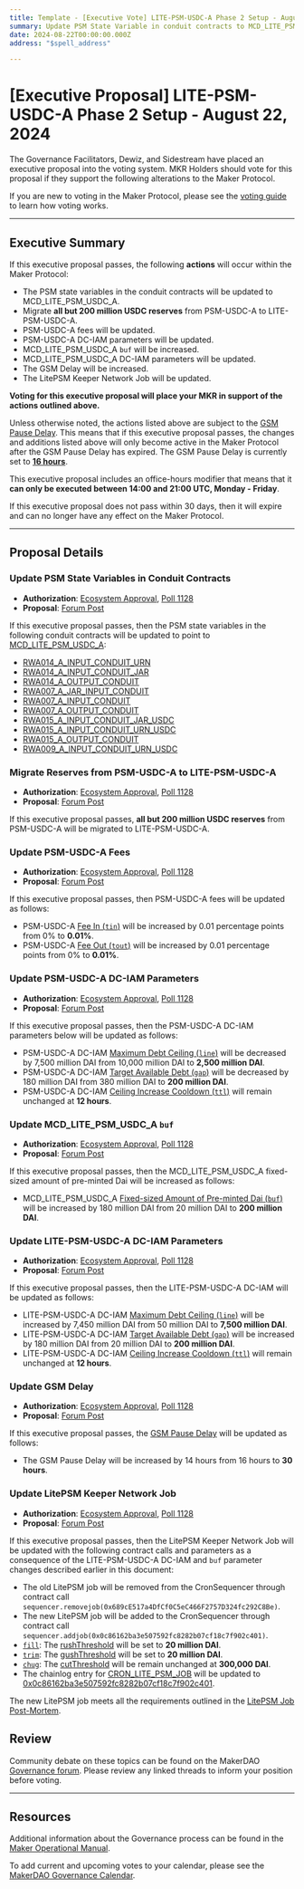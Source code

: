```yaml
---
title: Template - [Executive Vote] LITE-PSM-USDC-A Phase 2 Setup - August 22, 2024
summary: Update PSM State Variable in conduit contracts to MCD_LITE_PSM_USDC_A, USDC Migration from PSM-USDC-A to LITE-PSM-USDC-A, update PSM-USDC-A Fees, update PSM-USDC-A DC-IAM parameters, update MCD_LITE_PSM_USDC_A buf, update LITE-PSM-USDC-A DC-IAM parameters, GSM Delay update, update LitePSM Keeper Network Job.
date: 2024-08-22T00:00:00.000Z
address: "$spell_address"

---
```

# [Executive Proposal] LITE-PSM-USDC-A Phase 2 Setup - August 22, 2024

The Governance Facilitators, Dewiz, and Sidestream have placed an executive proposal into the voting system. MKR Holders should vote for this proposal if they support the following alterations to the Maker Protocol.

If you are new to voting in the Maker Protocol, please see the [voting guide](https://manual.makerdao.com/governance/voting-in-makerdao/on-chain-governance) to learn how voting works.

---

## Executive Summary

If this executive proposal passes, the following **actions** will occur within the Maker Protocol:

- The PSM state variables in the conduit contracts will be updated to MCD_LITE_PSM_USDC_A.
- Migrate **all but 200 million USDC reserves** from PSM-USDC-A to LITE-PSM-USDC-A.
- PSM-USDC-A fees will be updated.
- PSM-USDC-A DC-IAM parameters will be updated.
- MCD_LITE_PSM_USDC_A `buf` will be increased.
- MCD_LITE_PSM_USDC_A DC-IAM parameters will be updated.
- The GSM Delay will be increased.
- The LitePSM Keeper Network Job will be updated.

**Voting for this executive proposal will place your MKR in support of the actions outlined above.**

Unless otherwise noted, the actions listed above are subject to the [GSM Pause Delay](https://manual.makerdao.com/parameter-index/core/param-gsm-pause-delay). This means that if this executive proposal passes, the changes and additions listed above will only become active in the Maker Protocol after the GSM Pause Delay has expired. The GSM Pause Delay is currently set to [**16 hours**](https://mips.makerdao.com/mips/details/MIP113#10-1-1a).

This executive proposal includes an office-hours modifier that means that it **can only be executed between 14:00 and 21:00 UTC, Monday - Friday**.

If this executive proposal does not pass within 30 days, then it will expire and can no longer have any effect on the Maker Protocol.

---

## Proposal Details

### Update PSM State Variables in Conduit Contracts

- **Authorization**: [Ecosystem Approval](https://forum.makerdao.com/t/lite-psm-usdc-a-phase-2-major-migration-proposed-parameters/24839/2), [Poll 1128](https://vote.makerdao.com/polling/QmU7XJ6X)
- **Proposal**: [Forum Post](https://forum.makerdao.com/t/lite-psm-usdc-a-phase-2-major-migration-proposed-parameters/24839)

If this executive proposal passes, then the PSM state variables in the following conduit contracts will be updated to point to [MCD_LITE_PSM_USDC_A](https://etherscan.io/address/0xf6e72db5454dd049d0788e411b06cfaf16853042):

- [RWA014_A_INPUT_CONDUIT_URN](https://etherscan.io/address/0x6b86ba08bd7796464cea758061ac173d0268cf49)
- [RWA014_A_INPUT_CONDUIT_JAR](https://etherscan.io/address/0x391470cd3d8307adc051d878a95fa9459f800dbc)
- [RWA014_A_OUTPUT_CONDUIT](https://etherscan.io/address/0xd7cbdfde553de2063caafbf230be135e5dbb5064)
- [RWA007_A_JAR_INPUT_CONDUIT](https://etherscan.io/address/0xc8bb4e2b249703640e89265e2ae7c9d5ea2af742)
- [RWA007_A_INPUT_CONDUIT](https://etherscan.io/address/0x58f5e979ef74b60a9e5f955553ab8e0e65ba89c9)
- [RWA007_A_OUTPUT_CONDUIT](https://etherscan.io/address/0x701c3a384c613157bf473152844f368f2d6ef191)
- [RWA015_A_INPUT_CONDUIT_JAR_USDC](https://etherscan.io/address/0xb9373c557f3ae8cddd068c1644ed226cfb18a997)
- [RWA015_A_INPUT_CONDUIT_URN_USDC](https://etherscan.io/address/0xe08cb5e24862ea86328295d5e5c08972203c20d8)
- [RWA015_A_OUTPUT_CONDUIT](https://etherscan.io/address/0x1e86cb085f249772f7e7443631a87c6bdba2aceb)
- [RWA009_A_INPUT_CONDUIT_URN_USDC](https://etherscan.io/address/0x08012ec53a7fabf6f33318dfb93c1289886ebbe1)

### Migrate Reserves from PSM-USDC-A to LITE-PSM-USDC-A

- **Authorization**: [Ecosystem Approval](https://forum.makerdao.com/t/lite-psm-usdc-a-phase-2-major-migration-proposed-parameters/24839/2), [Poll 1128](https://vote.makerdao.com/polling/QmU7XJ6X)
- **Proposal**: [Forum Post](https://forum.makerdao.com/t/lite-psm-usdc-a-phase-2-major-migration-proposed-parameters/24839)

If this executive proposal passes, **all but 200 million USDC reserves** from PSM-USDC-A will be migrated to LITE-PSM-USDC-A.

### Update PSM-USDC-A Fees

- **Authorization**: [Ecosystem Approval](https://forum.makerdao.com/t/lite-psm-usdc-a-phase-2-major-migration-proposed-parameters/24839/2), [Poll 1128](https://vote.makerdao.com/polling/QmU7XJ6X)
- **Proposal**: [Forum Post](https://forum.makerdao.com/t/lite-psm-usdc-a-phase-2-major-migration-proposed-parameters/24839)

If this executive proposal passes, then PSM-USDC-A fees will be updated as follows:

- PSM-USDC-A [Fee In (`tin`)](https://manual.makerdao.com/module-index/module-psm#fee-in-tin) will be increased by 0.01 percentage points from 0% to **0.01%**.
- PSM-USDC-A [Fee Out (`tout`)](https://manual.makerdao.com/module-index/module-psm#fee-out-tout) will be increased by 0.01 percentage points from 0% to **0.01%**.

### Update PSM-USDC-A DC-IAM Parameters

- **Authorization**: [Ecosystem Approval](https://forum.makerdao.com/t/lite-psm-usdc-a-phase-2-major-migration-proposed-parameters/24839/2), [Poll 1128](https://vote.makerdao.com/polling/QmU7XJ6X)
- **Proposal**: [Forum Post](https://forum.makerdao.com/t/lite-psm-usdc-a-phase-2-major-migration-proposed-parameters/24839)

If this executive proposal passes, then the PSM-USDC-A DC-IAM parameters below will be updated as follows:

- PSM-USDC-A DC-IAM [Maximum Debt Ceiling (`line`)](https://mips.makerdao.com/mips/details/MIP104#14-3-1-4-1-maximum-debt-ceiling-line-) will be decreased by 7,500 million DAI from 10,000 million DAI to **2,500 million DAI**.
- PSM-USDC-A DC-IAM [Target Available Debt (`gap`)](https://mips.makerdao.com/mips/details/MIP104#14-3-1-4-2-target-available-debt-gap-) will be decreased by 180 million DAI from 380 million DAI to **200 million DAI**.
- PSM-USDC-A DC-IAM [Ceiling Increase Cooldown (`ttl`)](https://mips.makerdao.com/mips/details/MIP104#14-3-1-4-3-ceiling-increase-cooldown-ttl-) will remain unchanged at **12 hours**.

### Update MCD_LITE_PSM_USDC_A `buf`

- **Authorization**: [Ecosystem Approval](https://forum.makerdao.com/t/lite-psm-usdc-a-phase-2-major-migration-proposed-parameters/24839/2), [Poll 1128](https://vote.makerdao.com/polling/QmU7XJ6X)
- **Proposal**: [Forum Post](https://forum.makerdao.com/t/lite-psm-usdc-a-phase-2-major-migration-proposed-parameters/24839)

If this executive proposal passes, then the MCD_LITE_PSM_USDC_A fixed-sized amount of pre-minted Dai will be increased as follows:

- MCD_LITE_PSM_USDC_A [Fixed-sized Amount of Pre-minted Dai (`buf`)](https://forum.makerdao.com/t/litepsm-lite-psm-usdc-a-introduction-and-overview/24512#lite-psm-usdc-a-parameters-overview-8) will be increased by 180 million DAI from 20 million DAI to **200 million DAI**.

### Update LITE-PSM-USDC-A DC-IAM Parameters

- **Authorization**: [Ecosystem Approval](https://forum.makerdao.com/t/lite-psm-usdc-a-phase-2-major-migration-proposed-parameters/24839/2), [Poll 1128](https://vote.makerdao.com/polling/QmU7XJ6X)
- **Proposal**: [Forum Post](https://forum.makerdao.com/t/lite-psm-usdc-a-phase-2-major-migration-proposed-parameters/24839)

If this executive proposal passes, then the LITE-PSM-USDC-A DC-IAM will be updated as follows:

- LITE-PSM-USDC-A DC-IAM [Maximum Debt Ceiling (`line`)](https://mips.makerdao.com/mips/details/MIP104#14-3-1-4-1-maximum-debt-ceiling-line-) will be increased by 7,450 million DAI from 50 million DAI to **7,500 million DAI**.
- LITE-PSM-USDC-A DC-IAM [Target Available Debt (`gap`)](https://mips.makerdao.com/mips/details/MIP104#14-3-1-4-2-target-available-debt-gap-) will be increased by 180 million DAI from 20 million DAI to **200 million DAI**.
- LITE-PSM-USDC-A DC-IAM [Ceiling Increase Cooldown (`ttl`)](https://mips.makerdao.com/mips/details/MIP104#14-3-1-4-3-ceiling-increase-cooldown-ttl-) will remain unchanged at **12 hours**.

### Update GSM Delay

- **Authorization**: [Ecosystem Approval](https://forum.makerdao.com/t/lite-psm-usdc-a-phase-2-major-migration-proposed-parameters/24839/2), [Poll 1128](https://vote.makerdao.com/polling/QmU7XJ6X)
- **Proposal**: [Forum Post](https://forum.makerdao.com/t/lite-psm-usdc-a-phase-2-major-migration-proposed-parameters/24839)

If this executive proposal passes, the [GSM Pause Delay](https://mips.makerdao.com/mips/details/MIP113#10-1-gsm-governance-security-module-pause-delay) will be updated as follows:

- The GSM Pause Delay will be increased by 14 hours from 16 hours to **30 hours**.

### Update LitePSM Keeper Network Job

- **Authorization**: [Ecosystem Approval](https://forum.makerdao.com/t/lite-psm-usdc-a-phase-2-major-migration-proposed-parameters/24839/2), [Poll 1128](https://vote.makerdao.com/polling/QmU7XJ6X)
- **Proposal**: [Forum Post](https://forum.makerdao.com/t/lite-psm-usdc-a-phase-2-major-migration-proposed-parameters/24839)

If this executive proposal passes, then the LitePSM Keeper Network Job will be updated with the following contract calls and parameters as a consequence of the LITE-PSM-USDC-A DC-IAM and `buf` parameter changes described earlier in this document:

- The old LitePSM job will be removed from the CronSequencer through contract call `sequencer.removejob(0x689cE517a4DfCf0C5eC466F2757D324fc292C8Be)`.
- The new LitePSM job will be added to the CronSequencer through contract call `sequencer.addjob(0x0c86162ba3e507592fc8282b07cf18c7f902c401)`.
- [`fill`](https://forum.makerdao.com/t/lite-psm-usdc-a-phase-1-test-period-proposed-parameters/24644#keeper-network-threshold-parameters-4): The [rushThreshold](https://forum.makerdao.com/t/litepsm-job-post-mortem/24841#solution-4) will be set to **20 million DAI**.
- [`trim`](https://forum.makerdao.com/t/lite-psm-usdc-a-phase-1-test-period-proposed-parameters/24644#keeper-network-threshold-parameters-4): The [gushThreshold](https://forum.makerdao.com/t/litepsm-job-post-mortem/24841#solution-4) will be set to **20 million DAI**.
- [`chug`](https://forum.makerdao.com/t/lite-psm-usdc-a-phase-1-test-period-proposed-parameters/24644#keeper-network-threshold-parameters-4): The [cutThreshold](https://forum.makerdao.com/t/litepsm-job-post-mortem/24841#solution-4) will be remain unchanged at **300,000 DAI**.
- The chainlog entry for [CRON_LITE_PSM_JOB](https://etherscan.io/address/0x689ce517a4dfcf0c5ec466f2757d324fc292c8be) will be updated to [0x0c86162ba3e507592fc8282b07cf18c7f902c401](https://etherscan.io/address/0x0c86162ba3e507592fc8282b07cf18c7f902c401).

The new LitePSM job meets all the requirements outlined in the [LitePSM Job Post-Mortem](https://forum.makerdao.com/t/litepsm-job-post-mortem/24841).

## Review

Community debate on these topics can be found on the MakerDAO [Governance forum](https://forum.makerdao.com/). Please review any linked threads to inform your position before voting.

---

## Resources

Additional information about the Governance process can be found in the [Maker Operational Manual](https://manual.makerdao.com).

To add current and upcoming votes to your calendar, please see the [MakerDAO Governance Calendar](https://manual.makerdao.com/makerdao/calendars/governance-calendar).

